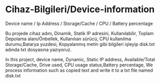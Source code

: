 # Cihaz-Bilgileri/Device-information
Device name / Ip Address / Storage/Cache / CPU / Battery percentage

Bu projede cihaz adını, Dinamik, Statik IP adresini, Kullanılabilir, Toplam
Depolama alanı/Önbellek, Kullanılıan sürücü, CPU kullanılma durumu,Batarya yuzdesi,
Kopyalanmış metin gibi bilgileri işleyip disk.txt adında txt dosyasına yazıyoruz.


In this project, device name, Dynamic, Static IP address, Available/Total
Storage/Cache, Drive used, CPU usage status,Battery percentage,
We process information such as copied text and write it to a txt file named disk.txt


